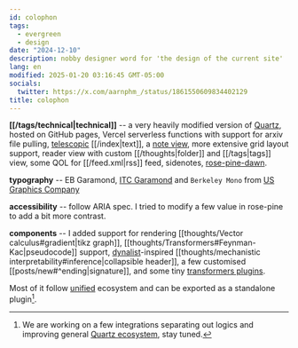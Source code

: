 ```yaml
---
id: colophon
tags:
  - evergreen
  - design
date: "2024-12-10"
description: nobby designer word for 'the design of the current site'
lang: en
modified: 2025-01-20 03:16:45 GMT-05:00
socials:
  twitter: https://x.com/aarnphm_/status/1861550609834402129
title: colophon
---
```


**[[/tags/technical|technical]]** -- a very heavily modified version of [Quartz](https://quartz.jzhao.xyz/), hosted on GitHub pages, Vercel serverless functions with support for arxiv file pulling, [telescopic](https://github.com/jackyzha0/telescopic-text) [[/index|text]], a [note view](https://notes.aarnphm.xyz/notes?stackedNotes=bm90ZXM), more extensive grid layout support, reader view with custom [[/thoughts|folder]] and [[/tags|tags]] view, some QOL for [[/feed.xml|rss]] feed, sidenotes, [rose-pine-dawn](https://rosepinetheme.com/).

**typography** -- EB Garamond, [ITC Garamond](https://www.typewolf.com/itc-garamond) and `Berkeley Mono` from [US Graphics Company](https://usgraphics.com/products/berkeley-mono)

**accessibility** -- follow ARIA spec. I tried to modify a few value in rose-pine to add a bit more contrast.

**components** -- I added support for rendering [[thoughts/Vector calculus#gradient|tikz graph]], [[thoughts/Transformers#Feynman-Kac|pseudocode]] support, [dynalist](https://dynalist.io)-inspired [[thoughts/mechanistic interpretability#inference|collapsible header]], a few customised [[posts/new#^ending|signature]], and some tiny [transformers plugins](https://github.com/aarnphm/aarnphm.github.io/blob/main/quartz/plugins/transformers/aarnphm.ts).

Most of it follow [unified](https://unifiedjs.com/) ecosystem and can be exported as a standalone plugin[^plugin].

[^plugin]: We are working on a few integrations separating out logics and improving general [Quartz ecosystem](https://github.com/quartz-community), stay tuned.

